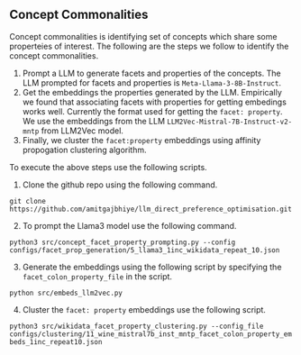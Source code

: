 ## Concept Commonalities

Concept commonalities is identifying set of concepts which share some properteies of interest. The following are the steps we follow to identify the concept commonalities.

1)  Prompt a LLM to generate facets and properties of  the concepts. The LLM prompted for facets and properties is `Meta-Llama-3-8B-Instruct`.
2) Get the embeddings the properties generated by the LLM. Empirically we found that associating facets with properties for getting embedings works well. Currently the format used for getting the `facet: property`. We use the embeddings from the LLM `LLM2Vec-Mistral-7B-Instruct-v2-mntp` from LLM2Vec model.
3) Finally, we cluster the `facet:property` embeddings using affinity propogation clustering algorithm.

To execute the above steps use the following scripts.

1)  Clone the github repo using the following command.

`git clone https://github.com/amitgajbhiye/llm_direct_preference_optimisation.git`


2) To prompt the Llama3 model use the following command.

`python3 src/concept_facet_property_prompting.py --config configs/facet_prop_generation/5_llama3_1inc_wikidata_repeat_10.json`

3) Generate the embeddings using the following script by specifying the `facet_colon_property_file` in the script.

`python src/embeds_llm2vec.py`

4) Cluster the `facet: property` embeddings use the following script.

`python3 src/wikidata_facet_property_clustering.py --config_file  configs/clustering/11_wine_mistral7b_inst_mntp_facet_colon_property_embeds_1inc_repeat10.json`

